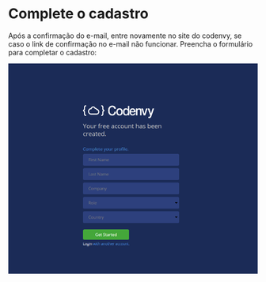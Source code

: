 # Complete o cadastro

Após a confirmação do e-mail, entre novamente no site do codenvy, se caso o link de confirmação no e-mail não funcionar. Preencha o formulário para completar o cadastro:

![Tela do formulario de cadastro](../images/codenvy/cadastro.png)